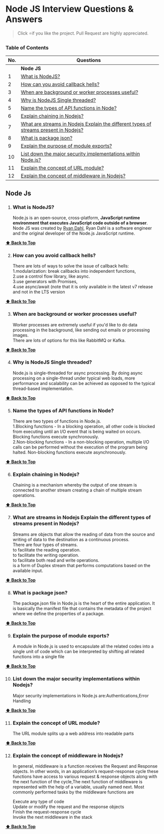 # Node JS Interview Questions & Answers

> Click :star:if you like the project. Pull Request are highly appreciated.

### Table of Contents

| No. | Questions                                                                                                                                                                    |
| --- | ---------------------------------------------------------------------------------------------------------------------------------------------------------------------------- |
|     | **Node JS**                                                                                                                                                                  |
| 1   | [What is NodeJS?](#what-is-nodejs)                                                                                                                                           |
| 2   | [How can you avoid callback hells?](#how-can-you-avoid-callback-hells)                                                                                                       |
| 3   | [When are background or worker processes useful?](#when-are-background-or-worker-processes-useful)                                                                           |
| 4   | [Why is NodeJS Single threaded?](#why-is-nodejs-single-threaded)                                                                                                             |
| 5   | [Name the types of API functions in Node?](#name-the-types-of-api-functions-in-node)                                                                                         |
| 6   | [Explain chaining in Nodejs?](#explain-chaining-in-nodejs)                                                                                                                   |
| 7   | [What are streams in Nodejs Explain the different types of streams present in Nodejs?](#what-are-streams-in-nodejs-explain-the-different-types-of-streams-present-in-nodejs) |
| 8   | [What is package json?](#what-is-package-json)                                                                                                                               |
| 9   | [Explain the purpose of module exports?](#explain-the-purpose-of-module-exports)                                                                                             |
| 10  | [List down the major security implementations within Node.js?](#list-down-the-major-security-implementations-within-nodejs)                                                  |
| 11  | [Explain the concept of URL module?](#explain-the-concept-of-url-module)                                                                                                     |
| 12  | [Explain the concept of middleware in Nodejs?](#explain-the-concept-of-middleware-in-nodejs)                                                                                 |

## Node Js

1. ### What is NodeJS?

   Node.js is an open-source, cross-platform, **JavaScript runtime environment that executes JavaScript code outside of a browser**. Node JS was created by [Ryan Dahl](https://github.com/ry), Ryan Dahl is a software engineer and the original developer of the Node.js JavaScript runtime.

**[⬆ Back to Top](#table-of-contents)**

2. ### How can you avoid callback hells?

   There are lots of ways to solve the issue of callback hells: <br /> 1.modularization: break callbacks into independent functions, <br /> 2.use a control flow library, like async. <br /> 3.use generators with Promises, <br /> 4.use async/await (note that it is only available in the latest v7 release and not in the LTS version

**[⬆ Back to Top](#table-of-contents)**

3. ### When are background or worker processes useful?

   Worker processes are extremely useful if you'd like to do data processing in the background, like sending out emails or processing images.
   <br/>
   There are lots of options for this like RabbitMQ or Kafka.

**[⬆ Back to Top](#table-of-contents)**

4. ### Why is NodeJS Single threaded?

   Node.js is single-threaded for async processing. By doing async processing on a single-thread under typical web loads, more performance and scalability can be achieved as opposed to the typical thread-based implementation.

**[⬆ Back to Top](#table-of-contents)**

5. ### Name the types of API functions in Node?

   There are two types of functions in Node.js. <br/>
   1.Blocking functions - In a blocking operation, all other code is blocked from executing until an I/O event that is being waited on occurs. Blocking functions execute synchronously. <br/>2.Non-blocking functions - In a non-blocking operation, multiple I/O calls can be performed without the execution of the program being halted. Non-blocking functions execute asynchronously.

**[⬆ Back to Top](#table-of-contents)**

6. ### Explain chaining in Nodejs?

   Chaining is a mechanism whereby the output of one stream is connected to another stream creating a chain of multiple stream operations.

**[⬆ Back to Top](#table-of-contents)**

7. ### What are streams in Nodejs Explain the different types of streams present in Nodejs?

   Streams are objects that allow the reading of data from the source and writing of data to the destination as a continuous process.<br/>
   There are four types of streams.<br/>
   <Readable> to facilitate the reading operation.<br/>
   <Writable> to facilitate the writing operation.<br/>
   <Duplex> to facilitate both read and write operations.<br/>
   <Transform> is a form of Duplex stream that performs computations based on the available input.<br/>

**[⬆ Back to Top](#table-of-contents)**

8. ### What is package json?

   The package.json file in Node.js is the heart of the entire application. It is basically the manifest file that contains the metadata of the project where we define the properties of a package.

**[⬆ Back to Top](#table-of-contents)**

9. ### Explain the purpose of module exports?

   A module in Node.js is used to encapsulate all the related codes into a single unit of code which can be interpreted by shifting all related functions into a single file

**[⬆ Back to Top](#table-of-contents)**

10. ### List down the major security implementations within Nodejs?

    Major security implementations in Node.js are:Authentications,Error Handling

**[⬆ Back to Top](#table-of-contents)**

11. ### Explain the concept of URL module?

    The URL module splits up a web address into readable parts

**[⬆ Back to Top](#table-of-contents)**

12. ### Explain the concept of middleware in Nodejs?

    In general, middleware is a function receives the Request and Response objects. In other words, in an application’s request-response cycle these functions have access to various request & response objects along with the next function of the cycle,The next function of middleware is represented with the help of a variable, usually named next. Most commonly performed tasks by the middleware functions are <br/>

    Execute any type of code<br/>
    Update or modify the request and the response objects<br/>
    Finish the request-response cycle<br/>
    Invoke the next middleware in the stack

**[⬆ Back to Top](#table-of-contents)**

